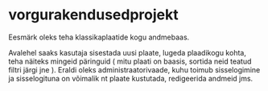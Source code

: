 # vorgurakendusedprojekt
Eesmärk oleks teha klassikaplaatide kogu
andmebaas.

Avalehel saaks kasutaja sisestada uusi plaate, lugeda
plaadikogu kohta, teha näiteks mingeid päringuid ( mitu plaati on baasis,
sortida neid teatud filtri järgi jne ).
Eraldi oleks administraatorivaade, kuhu toimub sisselogimine ja 
sisselogituna on võimalik nt plaate kustutada, redigeerida
andmeid jms.
